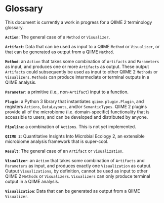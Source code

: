 # Glossary

This document is currently a work in progress for a QIIME 2 terminology glossary.

**``Action``**: The general case of a ``Method`` or ``Visualizer``.

**``Artifact``**: Data that can be used as input to a QIIME ``Method`` or ``Visualizer``, or that can be generated as output from a QIIME ``Method``.

**``Method``**: an ``Action`` that takes some combination of ``Artifacts`` and ``Parameters`` as input, and produces one or more ``Artifacts`` as output. These output ``Artifacts`` could subsequently be used as input to other QIIME 2 ``Methods`` or ``Visualizers``. ``Methods`` can produce intermediate or terminal outputs in a QIIME analysis.

**``Parameter``**: a primitive (i.e., non-``Artifact``) input to a function.

**``Plugin``**: a Python 3 library that instantiates ``qiime.plugin.Plugin``, and registers ``Actions``, ``DataLayouts``, and/or ``SemanticTypes``. QIIME 2 plugins provide all of the microbiome (i.e. domain-specific) functionality that is accessible to users, and can be developed and distributed by anyone.

**``Pipeline``**: a combination of ``Actions``. This is not yet implemented.

**``QIIME 2``**: Quantitative Insights Into Microbial Ecology 2, an extensible microbiome analysis framework that is super-cool.

**``Result``**: The general case of an ``Artifact`` or ``Visualization``.

**``Visualizer``**: an ``Action`` that takes some combination of ``Artifacts`` and ``Parameters`` as input, and produces exactly one ``Visualization`` as output. Output ``Visualizations``, by definition, cannot be used as input to other QIIME 2 ``Methods`` or ``Visualizers``. ``Visualizers`` can only produce terminal output in a QIIME analysis.

**``Visualization``**: Data that can be generated as output from a QIIME ``Visualizer``.
